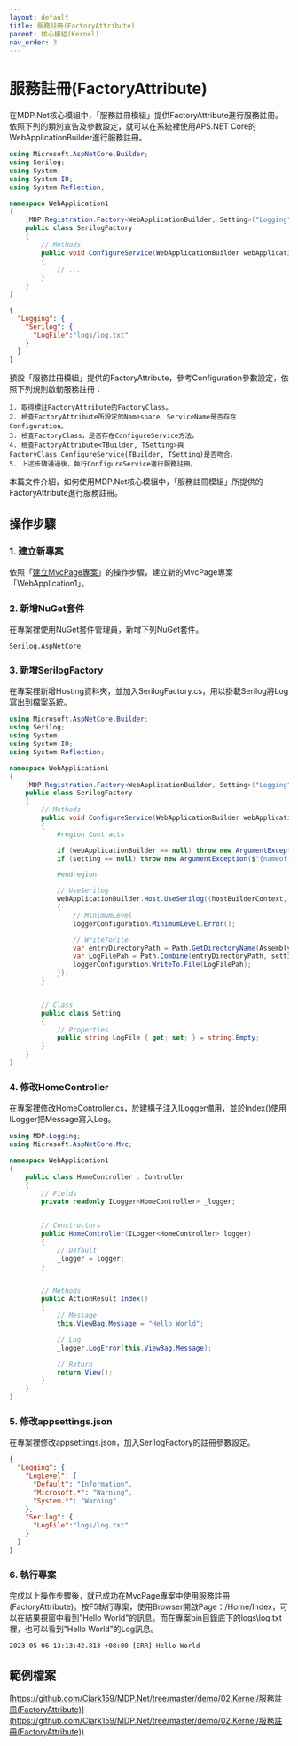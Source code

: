 ```yaml
---
layout: default
title: 服務註冊(FactoryAttribute)
parent: 核心模組(Kernel)
nav_order: 3
---
```


# 服務註冊(FactoryAttribute)

在MDP.Net核心模組中，「服務註冊模組」提供FactoryAttribute進行服務註冊。依照下列的類別宣告及參數設定，就可以在系統裡使用APS.NET Core的WebApplicationBuilder進行服務註冊。

```csharp
using Microsoft.AspNetCore.Builder;
using Serilog;
using System;
using System.IO;
using System.Reflection;

namespace WebApplication1
{
    [MDP.Registration.Factory<WebApplicationBuilder, Setting>("Logging", "Serilog")]
    public class SerilogFactory
    {
        // Methods
        public void ConfigureService(WebApplicationBuilder webApplicationBuilder, Setting setting)
        {
            // ...
        }
    }
}
```

```json
{
  "Logging": {   
    "Serilog": {
      "LogFile":"logs/log.txt" 
    }
  }
}
```

預設「服務註冊模組」提供的FactoryAttribute，參考Configuration參數設定，依照下列規則啟動服務註冊：

```
1. 取得標註FactoryAttribute的FactoryClass。
2. 檢查FactoryAttribute所設定的Namespace、ServiceName是否存在Configuration。
3. 檢查FactoryClass，是否存在ConfigureService方法。
4. 檢查FactoryAttribute<TBuilder, TSetting>與FactoryClass.ConfigureService(TBuilder, TSetting)是否吻合。
5. 上述步驟通過後，執行ConfigureService進行服務註冊。
```

本篇文件介紹，如何使用MDP.Net核心模組中，「服務註冊模組」所提供的FactoryAttribute進行服務註冊。

## 操作步驟

### 1. 建立新專案

依照「[建立MvcPage專案](../建立MvcPage專案/建立MvcPage專案.html)」的操作步驟，建立新的MvcPage專案「WebApplication1」。


### 2. 新增NuGet套件

在專案裡使用NuGet套件管理員，新增下列NuGet套件。

```
Serilog.AspNetCore
```

### 3. 新增SerilogFactory

在專案裡新增Hosting資料夾，並加入SerilogFactory.cs，用以掛載Serilog將Log寫出到檔案系統。

```csharp
using Microsoft.AspNetCore.Builder;
using Serilog;
using System;
using System.IO;
using System.Reflection;

namespace WebApplication1
{
    [MDP.Registration.Factory<WebApplicationBuilder, Setting>("Logging", "Serilog")]
    public class SerilogFactory
    {
        // Methods
        public void ConfigureService(WebApplicationBuilder webApplicationBuilder, Setting setting)
        {
            #region Contracts

            if (webApplicationBuilder == null) throw new ArgumentException($"{nameof(webApplicationBuilder)}=null");
            if (setting == null) throw new ArgumentException($"{nameof(setting)}=null");

            #endregion

            // UseSerilog
            webApplicationBuilder.Host.UseSerilog((hostBuilderContext, loggerConfiguration) =>
            {
                // MinimumLevel
                loggerConfiguration.MinimumLevel.Error();

                // WriteToFile
                var entryDirectoryPath = Path.GetDirectoryName(Assembly.GetEntryAssembly()!.Location)!;
                var LogFilePah = Path.Combine(entryDirectoryPath, setting.LogFile);
                loggerConfiguration.WriteTo.File(LogFilePah);
            });
        }


        // Class
        public class Setting
        {
            // Properties
            public string LogFile { get; set; } = string.Empty;
        }
    }
}
```

### 4. 修改HomeController

在專案裡修改HomeController.cs，於建構子注入ILogger備用，並於Index()使用ILogger把Message寫入Log。

```csharp
using MDP.Logging;
using Microsoft.AspNetCore.Mvc;

namespace WebApplication1
{
    public class HomeController : Controller
    {
        // Fields
        private readonly ILogger<HomeController> _logger;


        // Constructors
        public HomeController(ILogger<HomeController> logger)
        {
            // Default
            _logger = logger;
        }


        // Methods
        public ActionResult Index()
        {
            // Message
            this.ViewBag.Message = "Hello World";

            // Log
            _logger.LogError(this.ViewBag.Message);

            // Return
            return View();
        }
    }
}
```

### 5. 修改appsettings.json

在專案裡修改appsettings.json，加入SerilogFactory的註冊參數設定。

```json
{
  "Logging": {
    "LogLevel": {
      "Default": "Information",
      "Microsoft.*": "Warning",
      "System.*": "Warning"
    },
    "Serilog": {
      "LogFile":"logs/log.txt" 
    }
  }
}
```

### 6. 執行專案

完成以上操作步驟後，就已成功在MvcPage專案中使用服務註冊(FactoryAttribute)。按F5執行專案，使用Browser開啟Page：/Home/Index，可以在結果視窗中看到"Hello World"的訊息。而在專案bin目錄底下的logs\log.txt裡，也可以看到"Hello World"的Log訊息。

```
2023-05-06 13:13:42.813 +08:00 [ERR] Hello World
```

## 範例檔案

[https://github.com/Clark159/MDP.Net/tree/master/demo/02.Kernel/服務註冊(FactoryAttribute)](https://github.com/Clark159/MDP.Net/tree/master/demo/02.Kernel/服務註冊(FactoryAttribute))
